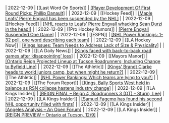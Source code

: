 | 2022-12-09 | [[Last Word On Sports]] | [[Player Development Of First Round Picks: Phillip Danault]](https://lastwordonsports.com/hockey/2022/12/09/player-development-of-first-round-picks-phillip-danault/) |
| 2022-12-09 | [[Hockey Feed]] | [[Maple Leafs’ Pierre Engvall has been suspended by the NHL]](https://www.hockeyfeed.com/nhl-news/maple-leafs-pierre-engvall-has-been-suspended-by-the-nhl) |
| 2022-12-09 | [[Hockey Feed]] | [[NHL reacts to Leafs’ Pierre Engvall whacking Sean Durzi in the head!]](https://www.hockeyfeed.com/nhl-news/nhl-intervenes-in-leafs-pierre-engvall-whacking-sean-durzi-in-the-head) |
| 2022-12-09 | [[Pro Hockey Rumors]] | [[Pierre Engvall Suspended One Game]](https://www.prohockeyrumors.com/2022/12/pierre-engvall-to-have-hearing-with-department-of-player-safety.html) |
| 2022-12-09 | [[ESPN]] | [[NHL Power Rankings: 1-32 poll, one word describing each team]](https://www.espn.com/nhl/story/_/id/35212703/nhl-power-rankings-1-32-poll-one-word-describing-team) |
| 2022-12-09 | [[LA Hockey Now]] | [[Kings Issues: Team Needs to Address Lack of Size & Physicality]](https://www.lahockeynow.com/2022/12/08/los-angeles-kings-issues-team-needs-to-address-lack-of-size--physicality-) |
| 2022-12-09 | [[LA Daily News]] | [[Kings faced with back-to-back road games after ‘disappointing’ loss]](https://www.dailynews.com/2022/12/09/kings-faced-with-back-to-back-road-games-after-disappointing-loss/) |
| 2022-12-09 | [[Mayors Manor]] | [[Ontario Reign Projected Lineup at Tucson Roadrunners; Including Change to Byfield Line]](https://mayorsmanor.com/2022/12/ontario-reign-projected-lineup-at-tucson-roadrunners-including-byfield-change-line/) |
| 2022-12-09 | [[The Athletic]] | [[Kings’ Brandt Clarke heads to world juniors camp, but when might he return?]](https://theathletic.com/3984755/2022/12/09/brandt-clarke-world-juniors-kings/) |
| 2022-12-09 | [[The Athletic]] | [[NHL Power Rankings: Which teams are lying to you?]](https://theathletic.com/3985252/2022/12/09/nhl-power-rankings-7/) |
| 2022-12-09 | [[The Forum Report]] | [[Kings, Bally Sports West held in balance as RSN collapse hastens industry change]](https://theforumreport.com/kings-bally-sports-west-held-in-balance-as-rsn-collapse-hastens-industry-change/) |
| 2022-12-09 | [[LA Kings Insider]] | [[REIGN FINAL – Reign 4, Roadrunners 3 (OT) – Sturm, Lee]](https://lakingsinsider.com/2022/12/09/reign-final-reign-4-roadrunners-3-ot-sturm-lee/) |
| 2022-12-09 | [[LA Kings Insider]] | [[Samuel Fagemo has found his second NHL opportunity filled with firsts]](https://lakingsinsider.com/2022/12/09/samuel-fagemo-has-found-his-second-nhl-opportunity-filled-with-firsts/) |
| 2022-12-09 | [[LA Kings Insider]] | [[Angeles Analysis – An Open Forum]](https://lakingsinsider.com/2022/12/09/angeles-analysis-an-open-forum/) |
| 2022-12-09 | [[LA Kings Insider]] | [[REIGN PREVIEW – Ontario at Tucson, 12/9]](https://lakingsinsider.com/2022/12/09/reign-preview-ontario-at-tucson-12-9/) |

